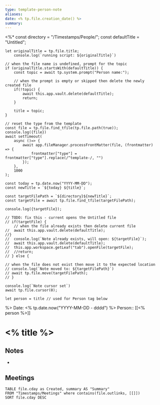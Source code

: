 ```yaml
---
type: template-person-note
aliases: 
date: <% tp.file.creation_date() %>
summary: 
---
```

<%*
	const directory = "/Timestamps/People/";
	const defaultTitle = "Untitled";
	
	let originalTitle = tp.file.title;
		console.log(`running script: ${originalTitle}`)

	// when the file name is undefined, prompt for the topic
	if (originalTitle.startsWith(defaultTitle)) {
		const topic = await tp.system.prompt("Person name:"); 

		// when the prompt is empty or skipped then delete the newly created file
		if(!topic) {
			await this.app.vault.delete(defaultTitle);
			return;
		}

		title = topic;
	}

	// reset the type from the template
	const file = tp.file.find_tfile(tp.file.path(true));
	console.log({file})
	await setTimeout(
		async ()=> {
			await app.fileManager.processFrontMatter(file, (frontmatter) => { 
				frontmatter["type"] = frontmatter["type"].replace(/^template-/, "")
			});
		}, 
		1000
	);

	const today = tp.date.now("YYYY-MM-DD");
	const newTitle = `${today} ${title}`;
	
	const targetFilePath = `${directory}${newTitle}`;
	const targetFile = await tp.file.find_tfile(targetFilePath);

	console.log({targetFile});

	// TODO: fix this - current opens the Untitled file
	// if(targetFile) {
		// when the file already exists then delete current file
	//	await this.app.vault.delete(defaultTitle);
	//}
	// 	console.log(`Note already exists, will open: ${targetFile}`);
	// 	await this.app.vault.delete(defaultTitle);
	// 	this.app.workspace.getLeaf("tab").openFile(targetFile);
	// 	//return;
	// } else {
	
	// when the file does not exist then move it to the expected location
	// console.log(`Note moved to: ${targetFilePath}`)
	// await tp.file.move(targetFilePath);	
	// }

	console.log(`Note cursor set`)
	await tp.file.cursor(0);
	
	let person = title // used for Person tag below
%>
Date: <% tp.date.now("YYYY-MM-DD - dddd") %>
Person:: [[<% person %>]]

# <% title %>


## Notes
- 

## Meetings
```dataview
TABLE file.cday as Created, summary AS "Summary"
FROM "Timestamps/Meetings" where contains(file.outlinks, [[]])
SORT file.cday DESC
```